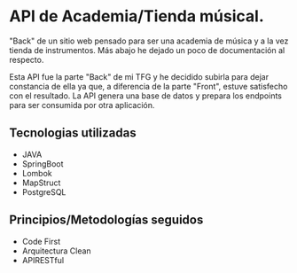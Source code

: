 # API de Academia/Tienda músical.

"Back" de un sitio web pensado para ser una academia de música y a la vez tienda de instrumentos. Más abajo he dejado un poco de documentación al respecto.

Esta API fue la parte "Back" de mi TFG y he decidido subirla para dejar constancia de ella ya que, a diferencia de la parte "Front", estuve satisfecho con el resultado. La API genera una base de datos y prepara los endpoints para ser consumida por otra aplicación.  

## Tecnologias utilizadas

- JAVA
- SpringBoot
- Lombok
- MapStruct
- PostgreSQL

## Principios/Metodologías seguidos

- Code First
- Arquitectura Clean
- APIRESTful  
